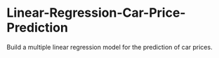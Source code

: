 # Linear-Regression-Car-Price-Prediction
Build a multiple linear regression model for the prediction of car prices.
